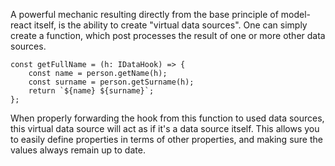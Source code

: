 A powerful mechanic resulting directly from the base principle of model-react itself, is the ability to create "virtual data sources". One can simply create a function, which post processes the result of one or more other data sources.

```tsx
const getFullName = (h: IDataHook) => {
    const name = person.getName(h);
    const surname = person.getSurname(h);
    return `${name} ${surname}`;
};
```

When properly forwarding the hook from this function to used data sources, this virtual data source will act as if it's a data source itself. This allows you to easily define properties in terms of other properties, and making sure the values always remain up to date.
